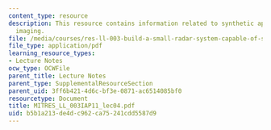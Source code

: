 ```yaml
---
content_type: resource
description: This resource contains information related to synthetic aperture radar
  imaging.
file: /media/courses/res-ll-003-build-a-small-radar-system-capable-of-sensing-range-doppler-and-synthetic-aperture-radar-imaging-january-iap-2011/b5b1a213de4dc962ca75241cdd5587d9_MITRES_LL_003IAP11_lec04.pdf
file_type: application/pdf
learning_resource_types:
- Lecture Notes
ocw_type: OCWFile
parent_title: Lecture Notes
parent_type: SupplementalResourceSection
parent_uid: 3ff6b421-4d6c-bf3e-0871-ac6514085bf0
resourcetype: Document
title: MITRES_LL_003IAP11_lec04.pdf
uid: b5b1a213-de4d-c962-ca75-241cdd5587d9
---
```


